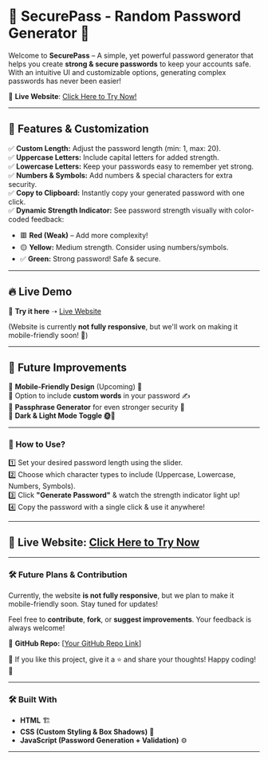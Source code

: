 # 🔐 **SecurePass - Random Password Generator** 🚀  

Welcome to **SecurePass** – A simple, yet powerful password generator that helps you create **strong & secure passwords** to keep your accounts safe. With an intuitive UI and customizable options, generating complex passwords has never been easier!  

🚀 **Live Website**: [Click Here to Try Now!](https://zaheer0011.github.io/SecurePass/)  

---

## 🌟 Features & Customization  

✅ **Custom Length:** Adjust the password length (min: 1, max: 20).  
✅ **Uppercase Letters:** Include capital letters for added strength.  
✅ **Lowercase Letters:** Keep your passwords easy to remember yet strong.  
✅ **Numbers & Symbols:** Add numbers & special characters for extra security.  
✅ **Copy to Clipboard:** Instantly copy your generated password with one click.  
✅ **Dynamic Strength Indicator:** See password strength visually with color-coded feedback:
   - 🟥 **Red (Weak)** – Add more complexity!  
   - 🟡 **Yellow:** Medium strength. Consider using numbers/symbols.  
   - ✅ **Green:** Strong password! Safe & secure.  

---

## 🔥 Live Demo  

🚀 **Try it here** ➝ [Live Website]((https://zaheer0011.github.io/SecurePass))  

(Website is currently **not fully responsive**, but we'll work on making it mobile-friendly soon! 📱)  

---

## 📌 Future Improvements  
🔹 **Mobile-Friendly Design** (Upcoming) 📱  
🔹 Option to include **custom words** in your password ✍️  
🔹 **Passphrase Generator** for even stronger security 🔐  
🔹 **Dark & Light Mode Toggle 🌞🌙**  

---

### 🚀 How to Use?  
1️⃣ Set your desired password length using the slider.  
2️⃣ Choose which character types to include (Uppercase, Lowercase, Numbers, Symbols).  
3️⃣ Click **"Generate Password"** & watch the strength indicator light up!  
4️⃣ Copy the password with a single click & use it anywhere!  

---

## 📌 Live Website: **[Click Here to Try Now]([#](https://zaheer0011.github.io/SecurePass/))**  

---

### 🛠️ Future Plans & Contribution  
Currently, the website **is not fully responsive**, but we plan to make it mobile-friendly soon. Stay tuned for updates!  

Feel free to **contribute**, **fork**, or **suggest improvements**. Your feedback is always welcome!  

📌 **GitHub Repo:** [[Your GitHub Repo Link](https://github.com/ZAHEER0011/SecurePass)]  

🎉 If you like this project, give it a ⭐ and share your thoughts! Happy coding! 🚀  

---

### 🛠 Built With  
- **HTML** 🏗️  
- **CSS (Custom Styling & Box Shadows)** 🎨  
- **JavaScript (Password Generation + Validation)** ⚙️  

---
